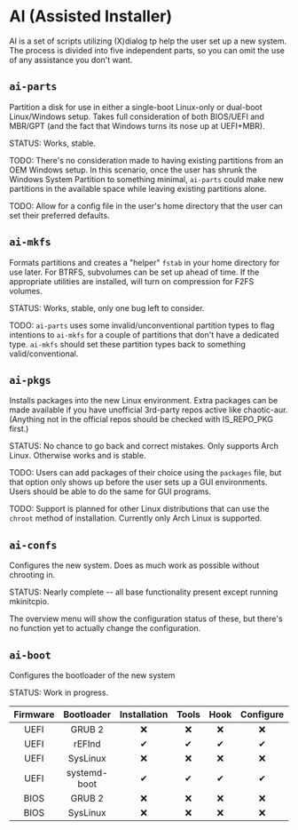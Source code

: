 # AI (Assisted Installer)
AI is a set of scripts utilizing (X)dialog tp help the user set up a
new system.  The process is divided into five independent parts,
so you can omit the use of any assistance you don't want.

## `ai-parts`
Partition a disk for use in either a single-boot Linux-only or 
dual-boot Linux/Windows setup.  Takes full consideration of both
BIOS/UEFI and MBR/GPT (and the fact that Windows turns its nose
up at UEFI+MBR).

STATUS: Works, stable.

TODO:  There's no consideration made to having existing partitions from
an OEM Windows setup.  In this scenario, once the user has shrunk the
Windows System Partition to something minimal, `ai-parts` could make
new partitions in the available space while leaving existing partitions
alone.

TODO:  Allow for a config file in the user's home directory that the
user can set their preferred defaults.

## `ai-mkfs`
Formats partitions and creates a "helper" `fstab` in your home
directory for use later.  For BTRFS, subvolumes can be set up ahead of
time.  If the appropriate utilities are installed, will turn on
compression for F2FS volumes.

STATUS: Works, stable, only one bug left to consider.

TODO: `ai-parts` uses some invalid/unconventional partition types to
flag intentions to `ai-mkfs` for a couple of partitions that don't have
a dedicated type.  `ai-mkfs` should set these partition types back to
something valid/conventional.

## `ai-pkgs`
Installs packages into the new Linux environment.  Extra packages can
be made available if you have unofficial 3rd-party repos active like
chaotic-aur.  (Anything not in the official repos should be checked
with IS_REPO_PKG first.)

STATUS: No chance to go back and correct mistakes.
Only supports Arch Linux.  Otherwise works and is stable.

TODO:  Users can add packages of their choice using the `packages`
file, but that option only shows up before the user sets up a GUI
environments.  Users should be able to do the same for GUI programs.

TODO: Support is planned for other Linux distributions that can use the
`chroot` method of installation.  Currently only Arch Linux is supported.

## `ai-confs`
Configures the new system.
Does as much work as possible without chrooting in.

STATUS: Nearly complete -- all base functionality present except running mkinitcpio.

The overview menu will show the configuration status of these, but
there's no function yet to actually change the configuration.

## `ai-boot`
Configures the bootloader of the new system

STATUS: Work in progress.

| Firmware | Bootloader   | Installation | Tools | Hook | Configure | Stanza |
|:--------:|:------------:|:------------:|:-----:|:----:|:---------:|:------:|
| UEFI     | GRUB 2       |❌|❌|❌|❌|❌|
| UEFI     | rEFInd       |✔|✔|✔|✔|✔|
| UEFI     | SysLinux     |❌|❌|❌|❌|❌|
| UEFI     | systemd-boot |✔|✔|✔|✔|✔|
| BIOS     | GRUB 2       |❌|❌|❌|❌|❌|
| BIOS     | SysLinux     |❌|❌|❌|❌|❌|

